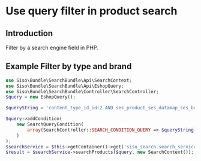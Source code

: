 # Use query filter in product search

## Introduction

Filter by a search engine field in PHP.

## Example Filter by type and brand

``` php
use Siso\Bundle\SearchBundle\Api\SearchContext;
use Siso\Bundle\SearchBundle\Api\EshopQuery;
use Siso\Bundle\SearchBundle\Controller\SearchController;
$query = new EshopQuery();

$queryString = 'content_type_id_id:2 AND ses_product_ses_datamap_ses_brand_value_s:HP';

$query->addCondition(
    new SearchQueryCondition(
        array(SearchController::SEARCH_CONDITION_QUERY => $queryString)
    )
);
$searchService = $this->getContainer()->get('siso_search.search_service.product');
$result = $searchService->searchProducts($query, new SearchContext());
```
